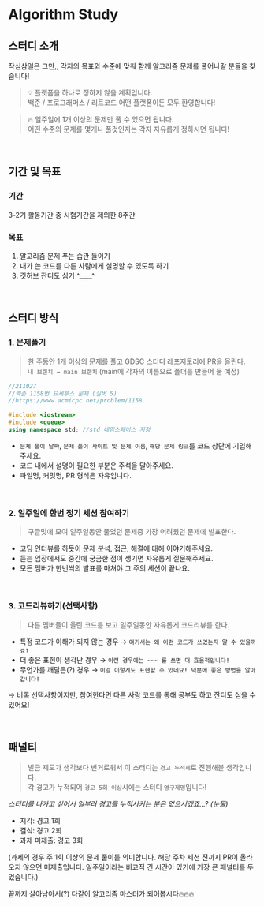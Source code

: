 # Algorithm Study

## 스터디 소개

작심삼일은 그만,, 각자의 목표와 수준에 맞춰 함께 알고리즘 문제를 풀어나갈 분들을 찾습니다!

> 💡 플랫폼을 하나로 정하지 않을 계획입니다. </br> 백준 / 프로그래머스 / 리트코드 어떤 플랫폼이든 모두 환영합니다!

> 🔥 일주일에 1개 이상의 문제만 풀 수 있으면 됩니다. </br> 어떤 수준의 문제를 몇개나 풀것인지는 각자 자유롭게 정하시면 됩니다!

</br>

## 기간 및 목표

### 기간

3-2기 활동기간 중 시험기간을 제외한 8주간

### 목표

1. 알고리즘 문제 푸는 습관 들이기
2. 내가 쓴 코드를 다른 사람에게 설명할 수 있도록 하기
3. 깃허브 잔디도 심기 ^____^

</br>

## 스터디 방식

### 1. 문제풀기

> 한 주동안 1개 이상의 문제를 풀고 GDSC 스터디 레포지토리에 PR을 올린다.  </br> 
> `내 브랜치 → main 브랜치` (main에 각자의 이름으로 폴더를 만들어 둘 예정)

```cpp
//211027
//백준 1158번 요세푸스 문제 (실버 5)
//https://www.acmicpc.net/problem/1158

#include <iostream>	
#include <queue>
using namespace std; //std 네임스페이스 지정
```

- `문제 풀이 날짜`, `문제 풀이 사이트 및 문제 이름`, `해당 문제 링크`를 코드 상단에 기입해주세요.
- 코드 내에서 설명이 필요한 부분은 주석을 달아주세요.
- 파일명, 커밋명, PR 형식은 자유입니다.

</br>

### 2. 일주일에 한번 정기 세션 참여하기

> 구글밋에 모여 일주일동안 풀었던 문제중 가장 어려웠던 문제에 발표한다.

- 코딩 인터뷰를 하듯이 문제 분석, 접근, 해결에 대해 이야기해주세요.
- 듣는 입장에서도 중간에 궁금한 점이 생기면 자유롭게 질문해주세요.
- 모든 멤버가 한번씩의 발표를 마쳐야 그 주의 세션이 끝나요.

</br>

### 3. 코드리뷰하기(선택사항)

> 다른 멤버들이 올린 코드를 보고 일주일동안 자유롭게 코드리뷰를 한다.

- 특정 코드가 이해가 되지 않는 경우 →  `여기서는 왜 이런 코드가 쓰였는지 알 수 있을까요?`
- 더 좋은 표현이 생각난 경우 → `이런 경우에는 ~~~ 를 쓰면 더 효율적입니다!`
- 무언가를 깨달은(?) 경우 → `이걸 이렇게도 표현할 수 있네요! 덕분에 좋은 방법을 알아갑니다!`

→ 비록 선택사항이지만, 참여한다면 다른 사람 코드를 통해 공부도 하고 잔디도 심을 수 있어요!

</br>

## 패널티

> 벌금 제도가 생각보다 번거로워서 이 스터디는 `경고 누적제`로 진행해볼 생각입니다.  </br> 
> 각 경고가 누적되어 `경고 5회 이상`시에는 스터디 `영구제명`입니다!

*스터디를 나가고 싶어서 일부러 경고를 누적시키는 분은 없으시겠죠...? (눈물)*

- 지각: 경고 1회
- 결석: 경고 2회
- 과제 미제출: 경고 3회

(과제의 경우 주 1회 이상의 문제 풀이를 의미합니다. 해당 주차 세션 전까지 PR이 올라오지 않으면 미제출입니다. 일주일이라는 비교적 긴 시간이 있기에 가장 큰 패널티를 두었습니다.)

끝까지 살아남아서(?) 다같이 알고리즘 마스터가 되어봅시다🔥🔥🔥
